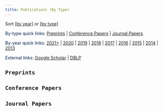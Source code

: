 ```yaml
---
title: Publications (By Type)
--- 
```




Sort [[by year]](/publications/by_year) or [[by type]](/publications/by_type) 


<span style="color:#00204e">By-type quick links</span>: [Preprints](/publications/by_type/#preprints) | [Conference Papers](/publications/by_type/#conference) | [Journal Papers](/publications/by_type/#journal)


<span style="color:#00204e">By-year quick links</span>: [2021+](/publications/by_year/#2021) | [2020](/publications/by_year/#2020) | [2019](/publications/by_year/#2019) | [2018](/publications/by_year/#2018) | [2017](/publications/by_year/#2017) | [2016](/publications/by_year/#2016) | [2015](/publications/by_year/#2015) | [2014](/publications/by_year/#2014) | [2013](/publications/by_year/#2013)


<span style="color:#00204e">External links</span>: [Google Scholar](https://scholar.google.com/citations?user=drR_WcAAAAAJ&hl=en&sortby=pubdate) | [DBLP](https://dblp.org/pid/139/4363.html)




## <a id="preprints"></a> `Preprints`

<blockquote>
<ul class=circle>
        <script>
            var i;
            for (i = 0; i < papers_full.length; i++) {
                if (papers_full[i].journal == "Preprint") {
                    document.write("<li class=paper>");
                    printPaper(papers_full[i], "g");
                    document.write("</li>");
                }
            }
        </script>
</ul>
</blockquote>



## <a id="conference"></a> `Conference Papers`

<blockquote>
<ol reversed>
        <script>
            var i;
            for (i = 0; i < papers_full.length; i++) {
                if (typeof papers_full[i].conference == "string") 
                    if (papers_full[i].conference != "") {
                        document.write("<li class=paper>");
                        printPaper(papers_full[i], "g");
                        document.write("</li>");
                    }
            }
        </script>
</ol>
</blockquote>


## <a id="journal"></a> `Journal Papers`

<blockquote>
<ol reversed>
        <script>
            var i;
            for (i = 0; i < papers_full.length; i++) {
                if (typeof papers_full[i].journal == "string") 
                    if (papers_full[i].journal != "Preprint") {
                        document.write("<li class=paper>");
                        printPaper(papers_full[i], "g");
                        document.write("</li>");
                    }
            }
        </script>
</ol>
</blockquote>